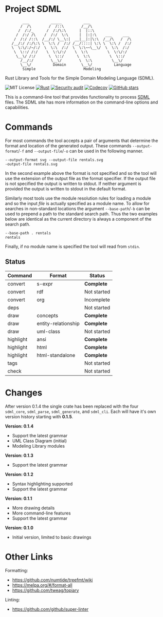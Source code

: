 # Project SDML 

```
        ___          _____          ___ 
       /  /\        /  /::\        /__/\ 
      /  /:/_      /  /:/\:\      |  |::\ 
     /  /:/ /\    /  /:/  \:\     |  |:|:\    ___     ___ 
    /  /:/ /::\  /__/:/ \__\:|  __|__|:|\:\  /__/\   /  /\ 
   /__/:/ /:/\:\ \  \:\ /  /:/ /__/::::| \:\ \  \:\ /  /:/ 
   \  \:\/:/~/:/  \  \:\  /:/  \  \:\~~\__\/  \  \:\  /:/ 
    \  \::/ /:/    \  \:\/:/    \  \:\         \  \:\/:/ 
     \__\/ /:/      \  \::/      \  \:\         \  \::/ 
       /__/:/        \__\/        \  \:\         \__\/ 
       \__\/          Domain       \__\/          Language
        Simple                      Modeling
```

Rust Library and Tools for the Simple Domain Modeling Language (SDML).

![MIT License](https://img.shields.io/badge/license-mit-118811.svg)
[![Rust](https://github.com/johnstonskj/rust-sdml/actions/workflows/rust.yml/badge.svg)](https://github.com/johnstonskj/rust-sdml/actions/workflows/rust.yml)
[![Security audit](https://github.com/johnstonskj/rust-sdml/actions/workflows/security-audit.yml/badge.svg)](https://github.com/johnstonskj/rust-sdml/actions/workflows/security-audit.yml)
[![Codecov](https://codecov.io/gh/johnstonskj/rust-sdml/branch/main/graph/badge.svg?token=1HGN6M4KIT)](https://codecov.io/gh/johnstonskj/rust-sdml)
[![GitHub stars](https://img.shields.io/github/stars/johnstonskj/rust-sdml.svg)](https://github.com/johnstonskj/rust-sdml/stargazers)

This is  a command-line tool that provides functionality to process
[SDML](https://sdml.io) files. The SDML site has more information on the command-line options and capabilities.

# Commands

For most commands the tool accepts a pair of arguments that determine the format and location of the generated output.
These commands `--output-format`/`-f` and `--output-file`/`-o` can be used in the following manner.

``` shell
--output-format svg --output-file rentals.svg
-output-file rentals.svg
```

In the second example above the format is not specified and so the tool will use the extension of the output file as the
format specifier. If the output file is not specified the output is written to stdout. If neither argument is provided
the output is written to stdout in the default format.

Similarly most tools use the module resolution rules for loading a module and so the input *file* is actually specified
as a module name. To allow for searches in non-standard locations the argument `--base-path`/`-b` can be used to
prepend a path to the standard search path. Thus the two examples below are identical as the current directory is always
a component of the search path.

``` shell
--base-path . rentals
rentals
```

Finally, if no module name is specified the tool will read from `stdin`.

## Status

| Command   | Format              | Status       |
|-----------|---------------------|--------------|
| convert   | s-expr              | **Complete** |
| convert   | rdf                 | Not started  |
| convert   | org                 | Incomplete   |
| deps      |                     | Not started  |
| draw      | concepts            | **Complete** |
| draw      | entity-relationship | **Complete** |
| draw      | uml-class           | Not started  |
| highlight | ansi                | **Complete** |
| highlight | html                | **Complete** |
| highlight | html-standalone     | **Complete** |
| tags      |                     | Not started  |
| check     |                     | Not started  |

# Changes

After version 0.1.4 the single crate has been replaced with the four `sdml_core`, `sdml_parse`, `sdml_generate`, and `sdml_cli`.
Each will have it's own version history starting with **0.1.5**.

**Version: 0.1.4**

* Support the latest grammar
* UML Class Diagram (initial)
* Modeling Library modules

**Version: 0.1.3**

* Support the latest grammar

**Version: 0.1.2**

* Syntax highlighting supported
* Support the latest grammar

**Version: 0.1.1**

* More drawing details
* More command-line features
* Support the latest grammar

**Version: 0.1.0**

* Initial version, limited to basic drawings

# Other Links

Formatting:

* https://github.com/numtide/treefmt/wiki
* https://melpa.org/#/format-all
* https://github.com/tweag/topiary

Linting:

* https://github.com/github/super-linter
